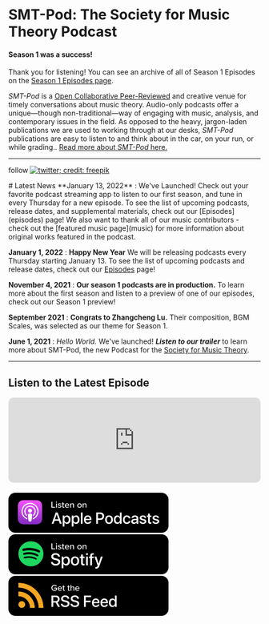 <div class="hero-image-main" style="background-image: url('images/soundtrap-h6PDEdr9IZo-unsplash.jpg');" alt="Microphone and Laptop. Credit: Soundtrap">
  <div class="hero-text">
    <h1>SMT-Pod: The Society for Music Theory Podcast</h1>
  </div>
</div>

<div class="announce">
<h4><strong>Season 1 was a success!</strong></h4>
Thank you for listening! You can see an archive of all of Season 1 Episodes on the <a href="https://smt-pod.org/episodes/season01/">Season 1 Episodes page</a>.
</div>

_SMT-Pod_ is a [Open Collaborative Peer-Reviewed](../submit/OCPR) and creative venue for timely conversations about music theory. Audio-only podcasts offer a unique—though non-traditional—way of engaging with music, analysis, and contemporary issues in the field. As opposed to the heavy, jargon-laden publications we are used to working through at our desks, _SMT-Pod_ publications are easy to listen to and think about in the car, on your run, or while grading.. [Read more about _SMT-Pod_ here.](about)

<hr>
<div><p class="socmedia">follow <a href="http://www.twitter.com/smt_pod" target="_blank"><img height="30px" width="30px" alt="twitter; credit: freepik" src="../images/twitter.png"/></a></p></div>
# Latest News
**January 13, 2022** : We've Launched! Check out your favorite podcast streaming app to listen to our first season, and tune in every Thursday for a new episode. To see the list of upcoming podcasts, release dates, and supplemental materials, check out our [Episodes](episodes) page! We also want to thank all of our music contributors - check out the [featured music page](music) for more information about original works featured in the podcast.

**January 1, 2022** : **Happy New Year** We will be releasing podcasts every Thursday starting January 13. To see the list of upcoming podcasts and release dates, check out our [Episodes](episodes) page!

**November 4, 2021** : **Our season 1 podcasts are in production.** To learn more about the first season and listen to a preview of one of our episodes, check out our Season 1 preview!

**September 2021** : **Congrats to Zhangcheng Lu.** Their composition, BGM Scales, was selected as our theme for Season 1.

**June 1, 2021** : _Hello World._ We've launched! _**Listen to our trailer**_ to learn more about SMT-Pod, the new Podcast for the [Society for Music Theory](http://www.societymusictheory.org).

<hr>
<h2>Listen to the Latest Episode</h2>
<div style="width: 100%; height: 170px; margin-bottom: 20px; border-radius: 10px; overflow: hidden;"><iframe style="width: 100%; height: 170px;" frameborder="no" scrolling="no" seamless src="https://player.captivate.fm/show/d9c88032-2609-4757-82c7-860198cb482f/latest/"></iframe></div>


<div class="subscribe">
<a href="https://podcasts.apple.com/us/podcast/smt-pod/id1570119752" target="_blank"><img class="podimage" src="/images/ApplePodcasts.svg" alt="Listen on Apple Podcasts"/></a>
<a href="https://open.spotify.com/show/04BPdqjp732Z1zEvyKXWO3?go=1&utm_source=embed_v3&t=0" target="_blank"><img class="podimage" src="/images/Spotify.svg" alt="Listen on Spotify"/></a>
<a href="https://feeds.captivate.fm/smt-pod/" target="_blank"><img class="podimage" src="/images/RSSFeed.svg" alt="Get the RSS"/></a>
</div>
